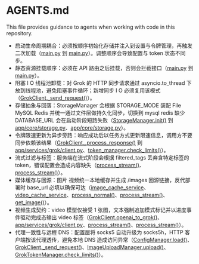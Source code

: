 # AGENTS.md

This file provides guidance to agents when working with code in this repository.

- 启动生命周期耦合：必须按顺序初始化存储并注入到设置与令牌管理，再触发二次加载（[main.py](main.py:21) 到 [main.py](main.py:31)）。调整顺序会导致配置与 token 状态不同步。
- 静态资源挂载顺序：必须在 API 路由之后挂载，否则会拦截接口（[main.py](main.py:60) 到 [main.py](main.py:62)）。
- 阻塞 I O 线程池卸载：对 Grok 的 HTTP 同步请求通过 asyncio.to_thread 下放到线程池，避免阻塞事件循环；新增同步 I O 必须复用该模式（[GrokClient._send_request()](app/services/grok/client.py:169)）。
- 存储抽象与回落：StorageManager 会根据 STORAGE_MODE 装配 File MySQL Redis 并统一通过文件层做持久化同步，切换到 mysql redis 缺少 DATABASE_URL 会在启动阶段短路失败（[StorageManager.init()](app/core/storage.py:451) 到 [app/core/storage.py](app/core/storage.py:475)、[app/core/storage.py](app/core/storage.py:466)）。
- 令牌限速更新为异步旁路：响应成功后以任务方式更新限速信息，调用方不要同步依赖该结果（[GrokClient._process_response()](app/services/grok/client.py:231) 到 [app/services/grok/client.py](app/services/grok/client.py:237)、[token_manager.check_limits()](app/services/grok/token.py:244)）。
- 流式过滤与标签：服务端在流式阶段会根据 filtered_tags 丢弃含特定标签的 token，错误配置会造成内容缺失（[process_stream()](app/services/grok/processer.py:231)、[process_stream()](app/services/grok/processer.py:428)）。
- 媒体缓存与回源：图片 视频统一本地缓存并生成 /images 回源链接，反代部署时 base_url 必填以确保可达（[image_cache_service](app/services/grok/cache.py:178)、[video_cache_service](app/services/grok/cache.py:179)、[process_normal()](app/services/grok/processer.py:176)、[process_stream()](app/services/grok/processer.py:323)、[get_image()](app/api/v1/images.py:13)）。
- 视频生成契约：video 模型仅接受 1 张图，文本强制追加模式标记并以进度事件驱动完成态输出 video 标签（[GrokClient.openai_to_grok()](app/services/grok/client.py:47)、[app/services/grok/client.py](app/services/grok/client.py:56)、[process_stream()](app/services/grok/processer.py:298)、[process_stream()](app/services/grok/processer.py:320)）。
- 代理一致性与远程 DNS：配置层将 socks5 自动升级为 socks5h，HTTP 客户端按该代理透传，避免本地 DNS 造成访问异常（[ConfigManager.load()](app/core/config.py:31)、[GrokClient._send_request()](app/services/grok/client.py:153)、[ImageUploadManager.upload()](app/services/grok/upload.py:65)、[GrokTokenManager.check_limits()](app/services/grok/token.py:258)）。